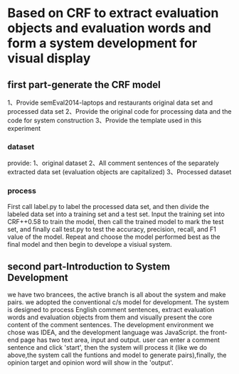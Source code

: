 # Based on CRF to extract evaluation objects and evaluation words and form a system development for visual display
## first part-generate the CRF model
1、Provide semEval2014-laptops and restaurants original data set and processed data set
2、Provide the original code for processing data and the code for system construction
3、Provide the template used in this experiment

### dataset
provide:
1、original dataset
2、All comment sentences of the separately extracted data set (evaluation objects are capitalized)
3、Processed dataset

### process
First call label.py to label the processed data set, and then divide the labeled data set into a training set and a test set. Input the training set into CRF++0.58 to train the model, then call the trained model to mark the test set, and finally call test.py to test the accuracy, precision, recall, and F1 value of the model. Repeat and choose the model performed best as the final model and then begin to develope a visiual system.


## second part-Introduction to System Development
we have two brancees, the active branch is all about the system and make pairs.
  we adopted the conventional c/s model for development. The system is designed to process English comment sentences, extract evaluation words and evaluation objects from them and visually present the core content of the comment sentences. The development environment we chose was IDEA, and the development language was JavaScript.
  the front-end page has two text area, input and output. user can enter a comment sentence and click 'start', then the system will process it (like we do above,the system call the funtions and model to generate pairs),finally, the opinion target and opinion word will show in the 'output'.
